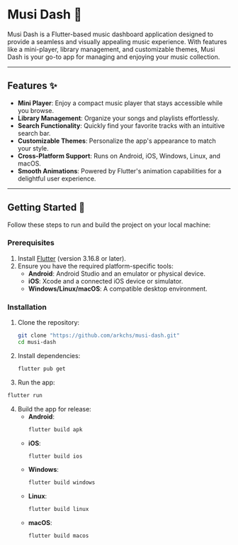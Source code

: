 # Musi Dash 🎵

Musi Dash is a Flutter-based music dashboard application designed to provide a seamless and visually appealing music experience. With features like a mini-player, library management, and customizable themes, Musi Dash is your go-to app for managing and enjoying your music collection.

---

## Features ✨

- **Mini Player**: Enjoy a compact music player that stays accessible while you browse.
- **Library Management**: Organize your songs and playlists effortlessly.
- **Search Functionality**: Quickly find your favorite tracks with an intuitive search bar.
- **Customizable Themes**: Personalize the app's appearance to match your style.
- **Cross-Platform Support**: Runs on Android, iOS, Windows, Linux, and macOS.
- **Smooth Animations**: Powered by Flutter's animation capabilities for a delightful user experience.

---

## Getting Started 🚀

Follow these steps to run and build the project on your local machine:

### Prerequisites
1. Install [Flutter](https://docs.flutter.dev/get-started/install) (version 3.16.8 or later).
2. Ensure you have the required platform-specific tools:
   - **Android**: Android Studio and an emulator or physical device.
   - **iOS**: Xcode and a connected iOS device or simulator.
   - **Windows/Linux/macOS**: A compatible desktop environment.

### Installation
1. Clone the repository:
   ```bash
   git clone "https://github.com/arkchs/musi-dash.git"
   cd musi-dash
   ```
2. Install dependencies:
   ```bash
   flutter pub get
   ```
3. Run the app:
```bash
flutter run
```

4. Build the app for release:
   - **Android**:
     ```bash
     flutter build apk
     ```
   - **iOS**:
     ```bash
     flutter build ios
     ```
   - **Windows**:
     ```bash
     flutter build windows
     ```
   - **Linux**:
     ```bash
     flutter build linux
     ```
   - **macOS**:
     ```bash
     flutter build macos
     ```